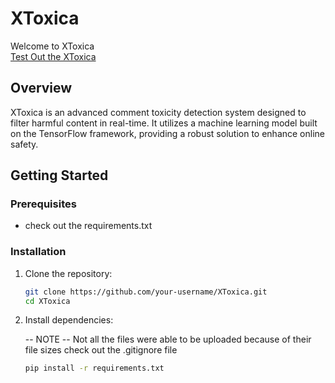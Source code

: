 # XToxica

Welcome to XToxica
<br>
[Test Out the XToxica](http://165.227.180.150:5000/)

## Overview

XToxica is an advanced comment toxicity detection system designed to filter harmful content in real-time. It utilizes a machine learning model built on the TensorFlow framework, providing a robust solution to enhance online safety.

## Getting Started

### Prerequisites
- check out the requirements.txt

### Installation

1. Clone the repository:

    ```bash
    git clone https://github.com/your-username/XToxica.git
    cd XToxica
    ```

2. Install dependencies:

    -- NOTE -- Not all the files were able to be uploaded because of their file sizes check out the .gitignore file

    ```bash
    pip install -r requirements.txt
    ```

